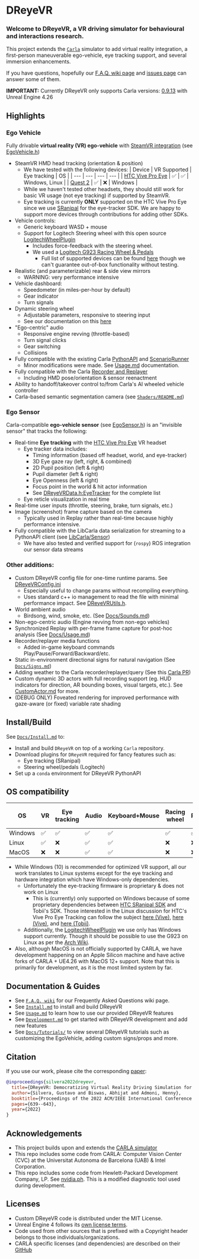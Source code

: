 # DReyeVR
### Welcome to DReyeVR, a VR driving simulator for behavioural and interactions research.
<!-- Welcome to the DReyeVR wiki! -->

This project extends the [`Carla`](https://github.com/carla-simulator/carla/tree/0.9.13) simulator to add virtual reality integration, a first-person maneuverable ego-vehicle, eye tracking support, and several immersion enhancements.

If you have questions, hopefully our [F.A.Q. wiki page](https://github.com/HARPLab/DReyeVR/wiki/Frequently-Asked-Questions) and [issues page](https://github.com/HARPLab/DReyeVR/issues?q=is%3Aissue+is%3Aclosed) can answer some of them.

**IMPORTANT:** Currently DReyeVR only supports Carla versions: [0.9.13](https://github.com/carla-simulator/carla/tree/0.9.13) with Unreal Engine 4.26

## Highlights
### Ego Vehicle
Fully drivable **virtual reality (VR) ego-vehicle** with [SteamVR integration](https://github.com/ValveSoftware/steamvr_unreal_plugin/tree/4.23) (see [EgoVehicle.h](DReyeVR/EgoVehicle.h))
- SteamVR HMD head tracking (orientation & position)
  - We have tested with the following devices:
    | Device | VR Supported | Eye tracking | OS |
    | --- | --- | --- | --- |
    | [HTC Vive Pro Eye](https://business.vive.com/us/product/vive-pro-eye-office/) | :white_check_mark: | :white_check_mark: | Windows, Linux |
    | [Quest 2](https://www.oculus.com/quest-2/) | :white_check_mark: | :x: | Windows |
  - While we haven't tested other headsets, they should still work for basic VR usage (not eye tracking) if supported by SteamVR.
  - Eye tracking is currently **ONLY** supported on the HTC Vive Pro Eye since we use [SRanipal](https://forum.htc.com/topic/5641-sranipal-faq/) for the eye-tracker SDK. We are happy to support more devices through contributions for adding other SDKs. 
- Vehicle controls:
  - Generic keyboard WASD + mouse
  - Support for Logitech Steering wheel with this open source [LogitechWheelPlugin](https://github.com/HARPLab/LogitechWheelPlugin) 
    - Includes force-feedback with the steering wheel.
    - We used a [Logitech G923 Racing Wheel & Pedals](https://www.logitechg.com/en-us/products/driving/driving-force-racing-wheel.html)
      - Full list of supported devices can be found [here](https://github.com/HARPLab/LogitechWheelPlugin/blob/master/README.md) though we can't guarantee out-of-box functionality without testing. 
- Realistic (and parameterizable) rear & side view mirrors 
  - WARNING: very performance intensive
- Vehicle dashboard:
  - Speedometer (in miles-per-hour by default)
  - Gear indicator
  - Turn signals
- Dynamic steering wheel
  - Adjustable parameters, responsive to steering input
  - See our documentation on this [here](Docs/Model.md)
- "Ego-centric" audio 
  - Responsive engine revving (throttle-based)
  - Turn signal clicks
  - Gear switching
  - Collisions
- Fully compatible with the existing Carla [PythonAPI](https://carla.readthedocs.io/en/0.9.13/python_api/) and [ScenarioRunner](https://github.com/carla-simulator/scenario_runner/tree/v0.9.13)
  - Minor modifications were made. See [Usage.md](Docs/Usage.md) documentation.
- Fully compatible with the Carla [Recorder and Replayer](https://carla.readthedocs.io/en/0.9.13/adv_recorder/) 
  - Including HMD pose/orientation & sensor reenactment 
- Ability to handoff/takeover control to/from Carla's AI wheeled vehicle controller
- Carla-based semantic segmentation camera (see [`Shaders/README.md`](Shaders/README.md))
### Ego Sensor
Carla-compatible **ego-vehicle sensor** (see [EgoSensor.h](DReyeVR/EgoSensor.h)) is an "invisible sensor" that tracks the following:
- Real-time **Eye tracking** with the [HTC Vive Pro Eye](https://enterprise.vive.com/us/product/vive-pro-eye-office/) VR headset
  - Eye tracker data includes:
    - Timing information (based off headset, world, and eye-tracker)
    - 3D Eye gaze ray (left, right, & combined)
    - 2D Pupil position (left & right)
    - Pupil diameter (left & right)
    - Eye Openness (left & right)
    - Focus point in the world & hit actor information
    - See [DReyeVRData.h:EyeTracker](Carla/Sensor/DReyeVRData.h) for the complete list
  - Eye reticle visualization in real time
- Real-time user inputs (throttle, steering, brake, turn signals, etc.)
- Image (screenshot) frame capture based on the camera 
  - Typically used in Replay rather than real-time because highly performance intensive.
- Fully compatible with the LibCarla data serialization for streaming to a PythonAPI client (see [LibCarla/Sensor](LibCarla/Sensor))
  - We have also tested and verified support for (`rospy`) ROS integration our sensor data streams

### Other additions:
- Custom DReyeVR config file for one-time runtime params. See [DReyeVRConfig.ini](Configs/DReyeVRConfig.ini)
  - Especially useful to change params without recompiling everything.
  - Uses standard c++ io management to read the file with minimal performance impact. See [DReyeVRUtils.h](DReyeVR/DReyeVRUtils.h).
- World ambient audio
  - Birdsong, wind, smoke, etc. (See [Docs/Sounds.md](Docs/Sounds.md))
- Non-ego-centric audio (Engine revving from non-ego vehicles)
- Synchronized Replay with per-frame frame capture for post-hoc analysis (See [Docs/Usage.md](Docs/Usage.md))
- Recorder/replayer media functions
  - Added in-game keyboard commands Play/Pause/Forward/Backward/etc.
- Static in-environment directional signs for natural navigation (See [`Docs/Signs.md`](Docs/Signs.md))
- Adding weather to the Carla recorder/replayer/query (See this [Carla PR](https://github.com/carla-simulator/carla/pull/5235))
- Custom dynamic 3D actors with full recording support (eg. HUD indicators for direction, AR bounding boxes, visual targets, etc.). See [CustomActor.md](Docs/CustomActor.md) for more.
- (DEBUG ONLY) Foveated rendering for improved performance with gaze-aware (or fixed) variable rate shading

## Install/Build
See [`Docs/Install.md`](Docs/Install.md) to:
- Install and build `DReyeVR` on top of a working `Carla` repository. 
- Download plugins for `DReyeVR` required for fancy features such as:
  - Eye tracking (SRanipal)
  - Steering wheel/pedals (Logitech)
- Set up a `conda` environment for DReyeVR PythonAPI

## OS compatibility
| OS | VR | Eye tracking | Audio | Keyboard+Mouse | Racing wheel | Foveated Rendering (Editor) |
| --- | --- | --- | --- | --- | --- | --- |
| Windows | :white_check_mark: | :white_check_mark: | :white_check_mark: | :white_check_mark: | :white_check_mark: | :white_check_mark: |
| Linux | :white_check_mark: | :x: | :white_check_mark: | :white_check_mark: | :x: | :x: |
| MacOS | :x: | :x: | :white_check_mark: | :white_check_mark: | :x: | :x: |
- While Windows (10) is recommended for optimized VR support, all our work translates to Linux systems except for the eye tracking and hardware integration which have Windows-only dependencies.
  - Unfortunately the eye-tracking firmware is proprietary & does not work on Linux
    - This is (currently) only supported on Windows because of some proprietary dependencies between [HTC SRanipal SDK](https://developer.vive.com/resources/knowledgebase/vive-sranipal-sdk/) and Tobii's SDK. Those interested in the Linux discussion for HTC's Vive Pro Eye Tracking can follow the subject [here (Vive)](https://forum.vive.com/topic/6994-eye-tracking-in-linux/), [here (Vive)](https://forum.vive.com/topic/7012-vive-pro-eye-on-ubuntu-16-or-18/), and [here (Tobii)](https://developer.tobii.com/community/forums/topic/vive-pro-eye-with-stream-engine/).
  - Additionally, the [LogitechWheelPlugin](https://github.com/HARPLab/LogitechWheelPlugin) we use only has Windows support currently. Though it should be possible to use the G923 on Linux as per the [Arch Wiki](https://wiki.archlinux.org/title/Logitech_Racing_Wheel).
- Also, although MacOS is not officially supported by CARLA, we have development happening on an Apple Silicon machine and have active forks of CARLA + UE4.26 with MacOS 12+ support. Note that this is primarily for development, as it is the most limited system by far. 

## Documentation & Guides
- See [`F.A.Q. wiki`](https://github.com/HARPLab/DReyeVR/wiki/Frequently-Asked-Questions) for our Frequently Asked Questions wiki page.
- See [`Install.md`](Docs/Install.md) to install and build DReyeVR
- See [`Usage.md`](Docs/Usage.md) to learn how to use our provided DReyeVR features
- See [`Development.md`](Docs/Development.md) to get started with DReyeVR development and add new features
- See [`Docs/Tutorials/`](Docs/Tutorials/) to view several DReyeVR tutorials such as customizing the EgoVehicle, adding custom signs/props and more.

## Citation
If you use our work, please cite the corresponding [paper](https://arxiv.org/abs/2201.01931):
```bibtex
@inproceedings{silvera2022dreyevr,
  title={DReyeVR: Democratizing Virtual Reality Driving Simulation for Behavioural \& Interaction Research},
  author={Silvera, Gustavo and Biswas, Abhijat and Admoni, Henny},
  booktitle={Proceedings of the 2022 ACM/IEEE International Conference on Human-Robot Interaction},
  pages={639--643},
  year={2022}
}
```

## Acknowledgements

- This project builds upon and extends the [CARLA simulator](https://carla.org/)
- This repo includes some code from CARLA: Computer Vision Center (CVC) at the Universitat Autonoma de Barcelona (UAB) & Intel Corporation.
- This repo includes some code from Hewlett-Packard Development Company, LP. See [nvidia.ph](Tools/Diagnostics/collectl/nvidia.ph). This is a modified diagnostic tool used during development. 

## Licenses
- Custom DReyeVR code is distributed under the MIT License.
- Unreal Engine 4 follows its [own license terms](https://www.unrealengine.com/en-US/faq).
- Code used from other sources that is prefixed with a Copyright header belongs to those individuals/organizations. 
- CARLA specific licenses (and dependencies) are described on their [GitHub](https://github.com/carla-simulator/carla#licenses)
